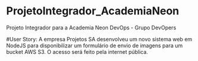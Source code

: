 # ProjetoIntegrador_AcademiaNeon
Projeto Integrador para a Academia Neon DevOps - Grupo DevOpers

#User Story:
A empresa Projetos SA desenvolveu um novo sistema web em NodeJS para disponibilizar um formulário de envio de imagens para um bucket AWS S3. O acesso será feito pela internet pública.
